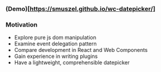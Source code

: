 ### (Demo)[https://smuszel.github.io/wc-datepicker/] 

### Motivation

* Explore pure js dom manipulation
* Examine event delegation pattern
* Compare development in React and Web Components
* Gain experience in writing plugins
* Have a lightweight, comprehensible datepicker 
